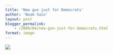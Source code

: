 ```yaml
---
title: 'New gun just for Democrats'
author: 'Noam Sain'
layout: post
blogger_permalink:
    - /2009/04/new-gun-just-for-democrats.html
format: image
---
```


[![](http://1.bp.blogspot.com/_8aN4krk1nsk/SooHmd3v5gI/AAAAAAAAAP8/8HgA29_Z5VM/s400/image001.jpg)](http://1.bp.blogspot.com/_8aN4krk1nsk/SooHmd3v5gI/AAAAAAAAAP8/8HgA29_Z5VM/s1600-h/image001.jpg)